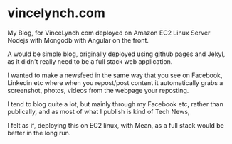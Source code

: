 # vincelynch.com
My Blog, for VinceLynch.com deployed on Amazon EC2 Linux Server Nodejs with Mongodb with Angular on the front. 


A would be simple blog, originally deployed using github pages and Jekyl, as it didn't really need to be a full stack web application.

I wanted to make a newsfeed in the same way that you see on Facebook, Linkedin etc where when you repost/post content it automatically grabs a screenshot, photos, videos from the webpage your reposting.

I tend to blog quite a lot, but mainly through my Facebook etc, rather than publically, and as most of what I publish is kind of Tech News,

I felt as if, deploying this on EC2 linux, with Mean, as a full stack would be better in the long run.
